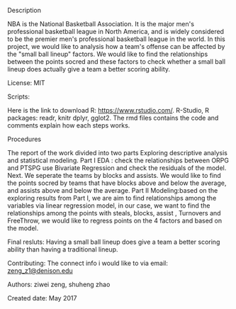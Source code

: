 Description

NBA is the National Basketball Association. It is the major men's professional basketball league in North America, and is widely considered to be the premier men's professional basketball league in the world.
In this project, we would like to analysis how a team's offense can be affected by the "small ball lineup" factors. We would like to find the relationships between the points socred and these factors to check whether a small ball lineup does actually give a team a better scoring ability.

License: MIT

Scripts:

Here is the link to download R: https://www.rstudio.com/.
R-Studio, R packages: readr, knitr dplyr, gglot2.
The rmd files contains the code and comments explain how each steps works.

Procedures

The report of the work divided into two parts Exploring descriptive analysis and statistical modeling.
Part I EDA : check the relationships between ORPG and PTSPG use Bivariate Regression and check the residuals of the model. Next. We seperate the teams by blocks and assists. We would like to find the points socred by teams that have blocks above and below the average, and assists above and below the average.
Part II Modeling:based on the exploring results from Part I, we are aim to find relationships among the variables via linear regression model, in our case, we want to find the relationships among the points with steals, blocks, assist , Turnovers and
FreeThrow, we would like to regress points on the 4 factors and based on the model.

Final resluts:
Having a small ball lineup does give a team a better scoring ability than having a traditional lineup.

Contributing: 
The connect info i would like to via email:
zeng_z1@denison.edu

Authors:
ziwei zeng, shuheng zhao

Created date:
May 2017
